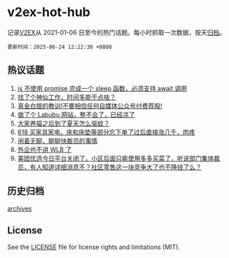 # v2ex-hot-hub

 记录[V2EX](https://www.v2ex.com/)从 2021-01-06 日至今的热门话题。每小时抓取一次数据，按天[归档](archives)。

`更新时间：2025-06-24 12:22:30 +0800`

## 热议话题

1. [js 不使用 promise 完成一个 sleep 函数，必须支持 await 调用](https://www.v2ex.com/t/1140531)
1. [找了个神仙工作，时间多能干点啥？](https://www.v2ex.com/t/1140565)
1. [真金白银的教训!不要相信任何自媒体公众号付费荐股!](https://www.v2ex.com/t/1140419)
1. [做了个 Labubu 网站，整不会了，已经凉了](https://www.v2ex.com/t/1140560)
1. [大家养猫之后到了夏天怎么驱蚊？](https://www.v2ex.com/t/1140594)
1. [618 买家具家电，床和床垫等部分忘下单了过后直接涨几千，肉疼](https://www.v2ex.com/t/1140566)
1. [闲着无聊，聊聊快裁员的事情](https://www.v2ex.com/t/1140530)
1. [外企也不讲 WLB 了](https://www.v2ex.com/t/1140439)
1. [美团优选今日平台关闭了，小区后面只能使用多多买菜了，听说部门集体裁员，有人知道详细消息不？社区零售这一块竞争大了也不挣钱了么？](https://www.v2ex.com/t/1140424)

## 历史归档

[archives](archives)

## License

See the [LICENSE](LICENSE) file for license rights and limitations (MIT).
